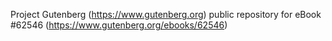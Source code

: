 Project Gutenberg (https://www.gutenberg.org) public repository for eBook #62546 (https://www.gutenberg.org/ebooks/62546)
